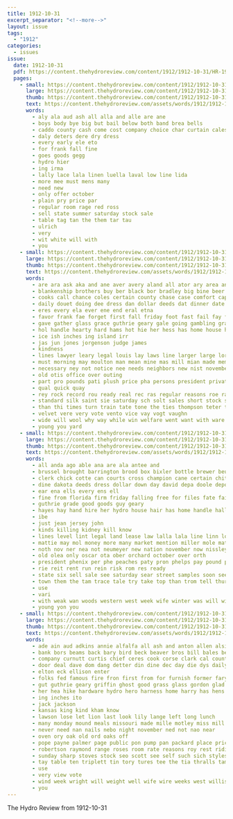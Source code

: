```yaml
---
title: 1912-10-31
excerpt_separator: "<!--more-->"
layout: issue
tags:
  - "1912"
categories:
  - issues
issue:
  date: 1912-10-31
  pdf: https://content.thehydroreview.com/content/1912/1912-10-31/HR-1912-10-31.pdf
  pages:
    - small: https://content.thehydroreview.com/content/1912/1912-10-31/small/HR-1912-10-31-01.jpg
      large: https://content.thehydroreview.com/content/1912/1912-10-31/large/HR-1912-10-31-01.jpg
      thumb: https://content.thehydroreview.com/content/1912/1912-10-31/thumbnails/HR-1912-10-31-01.jpg
      text: https://content.thehydroreview.com/assets/words/1912/1912-10-31/HR-1912-10-31-01.txt
      words:
        - aly ala aud ash all alla and alle are ane
        - boys body bye big but bail below both band brea bells
        - caddo county cash come cost company choice char curtain cales carry cox
        - daly deters dere dry dress
        - every early ele eto
        - for frank fall fine
        - goes goods gegg
        - hydro hier
        - ing irma
        - lally lace lala linen luella laval low line lida
        - more mee must mens many
        - need new
        - only offer october
        - plain pry price par
        - regular room rage red ross
        - sell state summer saturday stock sale
        - table tag tan the them tar tau
        - ulrich
        - very
        - wit white will with
        - you
    - small: https://content.thehydroreview.com/content/1912/1912-10-31/small/HR-1912-10-31-02.jpg
      large: https://content.thehydroreview.com/content/1912/1912-10-31/large/HR-1912-10-31-02.jpg
      thumb: https://content.thehydroreview.com/content/1912/1912-10-31/thumbnails/HR-1912-10-31-02.jpg
      text: https://content.thehydroreview.com/assets/words/1912/1912-10-31/HR-1912-10-31-02.txt
      words:
        - are ara ask aka and ane aver avery aland all ator ary area ander arends abe alls
        - blankenship brothers buy ber black bor bradley big bine beer bors been breath bas busi better both boo bola best business
        - cooks call chance coles certain county chase case comfort capes class carpenter cera carry city clerk caddo coats change carp
        - daily douet doing dee dress dan dollar deeds dat dinner date deputy
        - eres every ela ever ene end eral etna
        - favor frank fae forget first fall friday foot fast fail fay for friends full
        - gave gather glass grace guthrie geary gale going gambling grant goss gloth good goods ghering
        - hol handle hearty hard hams hot hie her hess has home house high harmony hefley
        - ice ish inches ing island irr
        - jas jun jones jorgenson judge james
        - kindness
        - lines lawyer leary legal louis lay laws line larger large lor low lack left law
        - must morning may moulton man mean mine mas mill mian made members mens merton milo major many
        - necessary ney not notice nee needs neighbors new nist november now noy nite
        - old otis office over outing
        - part pro pounds pati plush price pha persons president private pleas present pearl pledge pele place past poplar pair pretty per
        - qual quick quay
        - rey rock record rou ready real rec ras regular reasons roe race route rood range
        - standard silk saint sie saturday sch solt sales short stock spivey sugar six say sell season sick starr sheriff stand sat seem sine sherman scott soap schools see shen service said stands strong school style senter sane
        - than thi times turn train tate tone the ties thompson teter tol town treva till toy them tha tien tie
        - velvet vere very vote vento vice vay vogt vaughn
        - wide will wool why way while win welfare went want with ware was william work walle wear weekly wil warm weeks
        - young you yard
    - small: https://content.thehydroreview.com/content/1912/1912-10-31/small/HR-1912-10-31-03.jpg
      large: https://content.thehydroreview.com/content/1912/1912-10-31/large/HR-1912-10-31-03.jpg
      thumb: https://content.thehydroreview.com/content/1912/1912-10-31/thumbnails/HR-1912-10-31-03.jpg
      text: https://content.thehydroreview.com/assets/words/1912/1912-10-31/HR-1912-10-31-03.txt
      words:
        - all anda ago able ana are ala antee and
        - brussel brought barrington brood box bixler bottle brewer beulah bay blood bank body buy bond
        - clerk chick cotte can courts cross champion cane certain chitwood county cheap cece cattle canton cee con court car came clinton chas china city cost call cotton cia cashier
        - dine dakota deeds dress dollar down day david depa doole depot death drag der dunn days
        - ear ena ells every ens ell
        - fine from florida firm friday falling free for files fate fails fruit faw friends fever forward
        - guthrie grade good goods guy geary
        - hayes hay hand hire her hydro house hair has home handle hall held hens hinton
        - ibe
        - just jean jersey john
        - kinds killing kidney kill know
        - lines level lint legal land lease law lalla lala line linn low last light little linton lola let louis laws lacy
        - mattie may mol money more many market mention miller mole mat males miles mayor much mere monday miss moles men
        - noth nov ner nea not neumeyer new nation november now nissley
        - old olea only oscar ota ober orchard october over orth
        - president phenix per phe peaches paty pron phelps pay pound paper purchase pope price
        - rie reit rent run rein risk rom res ready
        - state six sell sale see saturday sear street samples soon seed save south sister ship sunday set sees sept special scott
        - town them the tam trace tale try take top than trom tell thurs
        - use
        - vari
        - with weak wan woods western west week wife winter was will window want worth went wile
        - young yon you
    - small: https://content.thehydroreview.com/content/1912/1912-10-31/small/HR-1912-10-31-04.jpg
      large: https://content.thehydroreview.com/content/1912/1912-10-31/large/HR-1912-10-31-04.jpg
      thumb: https://content.thehydroreview.com/content/1912/1912-10-31/thumbnails/HR-1912-10-31-04.jpg
      text: https://content.thehydroreview.com/assets/words/1912/1912-10-31/HR-1912-10-31-04.txt
      words:
        - ade ain aud adkins annie alfalfa all ash and anton allen alsing are
        - bank bors beams back bary bird beck beaver bros bill bales beckham better buy brother bis bertie bec benton bence
        - company curnutt curtis chief ceres cook corse clark cal county collins chie candi cast con calland can close channel cha car
        - door deal dave dom dang detter din dine dec day die dys daily
        - elton eck ellison enter
        - folks fed famous fire fron first from for furnish former fary farm felton fever fix
        - gut guthrie geary griffin ghost good grass glass gordon glad grounds
        - her hea hike hardware hydro hero harness home harry has hens herndon hew hay house high har hostetter hey
        - ing inches ito
        - jack jackson
        - kansas king kind kham know
        - lawson lose let lion last look lily lange left long lunch
        - many monday mound meals missouri made mille motley miss mill
        - never need nan nails nebo night november ned not nao near
        - oven ory oak old ord oaks off
        - pope payne palmer page public pon pump pan packard place price pearl part
        - robertson raymond range roses room rate reasons roy rest riding round
        - sunday sharp stoves stock seo scott see self such sich styles stand spock saving soon show staples son sun saturday school style saunders south stay severe siege sale
        - tay table ten triplett tin tory tures tee the tia thralls tam thar too than town talk tak
        - use
        - very view vote
        - wind week wright will weight well wife wire weeks west willis welcome wall why with wyatt was work willing went
        - you
---
```


The Hydro Review from 1912-10-31

<!--more-->

